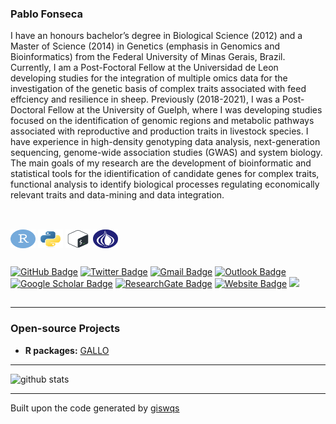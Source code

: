 ### Pablo Fonseca

I have an honours bachelor’s degree in Biological Science (2012) and a Master of Science (2014) in Genetics (emphasis in Genomics and Bioinformatics) from the Federal University of Minas Gerais, Brazil. Currently, I am a Post-Foctoral Fellow at the Universidad de Leon developing studies for the integration of multiple omics data for the investigation of the genetic basis of complex traits associated with feed effciency and resilience in sheep. Previously (2018-2021), I was a Post-Doctoral Fellow at the University of Guelph, where I was developing studies focused on the identification of genomic regions and metabolic pathways associated with reproductive and production traits in livestock species. I have experience in high-density genotyping data analysis, next-generation sequencing, genome-wide association studies (GWAS) and system biology. The main goals of my research are the development of bioinformatic and statistical tools for the idientification of candidate genes for complex traits, functional analysis to identify biological processes regulating economically relevant traits and data-mining and data integration.

##

<div style="display: inline_block"><br>
  <img align="center" alt="Pablo-rstudio" height="30" width="40" src="https://raw.githubusercontent.com/devicons/devicon/master/icons/rstudio/rstudio-original.svg">
  <img align="center" alt="Pablo-Python" height="30" width="40" src="https://raw.githubusercontent.com/devicons/devicon/master/icons/python/python-original.svg">
  <img align="center" alt="Pablo-Bash" height="30" width="40" src="https://raw.githubusercontent.com/devicons/devicon/master/icons/bash/bash-original.svg">
  <img align="center" alt="Pablo-Perl" height="30" width="40" src="https://raw.githubusercontent.com/devicons/devicon/master/icons/perl/perl-original.svg">  
</div>
  
  ##

[![GitHub Badge](https://img.shields.io/github/followers/pablobio?style=social)](https://github.com/pablobio)
[![Twitter Badge](https://img.shields.io/twitter/follow/pablo_bio?style=social)](https://twitter.com/pablo_bio)
[![Gmail Badge](https://img.shields.io/badge/-pablofonseca.bio@gmail.com-c14438?style=flat-square&logo=Gmail&logoColor=white&link=mailto:pablofonseca.bio@gmail.com)](mailto:pablofonseca.bio@gmail.com)
[![Outlook Badge](https://img.shields.io/badge/-pfonseca@uoguelph.ca-0078d4?style=flat-square&logo=microsoft-outlook&logoColor=white&link=mailto:pfonseca@uoguelph.ca)](mailto:pfonseca@uoguelph.ca)
[![Google Scholar Badge](https://img.shields.io/badge/Google-Scholar-lightgrey)](https://scholar.google.com/citations?user=1VUm8EIAAAAJ&hl=pt-BR)
[![ResearchGate Badge](https://img.shields.io/badge/Research-Gate-9cf)](https://www.researchgate.net/profile/Pablo_Fonseca2)
[![Website Badge](https://img.shields.io/badge/My-Website-red)](https://animalbiosciences.uoguelph.ca/abscpeople/pfonseca)
<a href="https://www.youtube.com/channel/UCOcUhsDTNeSIH5J-prbqF-g" target="_blank"><img src="https://img.shields.io/badge/YouTube-FF0000?style=for-the-badge&logo=youtube&logoColor=white" target="_blank"></a>

##

---

### Open-source Projects

- **R packages:** [GALLO](https://cran.r-project.org/web/packages/GALLO/index.html)

---

![github stats](https://github-readme-stats.vercel.app/api?username=pablobio&show_icons=true)

---

Built upon the code generated by [giswqs](https://github.com/giswqs)
